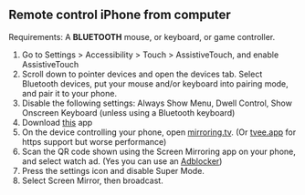 ## Remote control iPhone from computer
Requirements: A **BLUETOOTH** mouse, or keyboard, or game controller.

1. Go to Settings > Accessibility > Touch > AssistiveTouch, and enable AssistiveTouch
2. Scroll down to pointer devices and open the devices tab. Select Bluetooth devices, put your mouse and/or keyboard into pairing mode, and pair it to your phone.
3. Disable the following settings: Always Show Menu, Dwell Control, Show Onscreen Keyboard (unless using a Bluetooth keyboard)
4. Download [this](https://apps.apple.com/us/app/screen-mirroring-app/id1463795505) app
5. On the device controlling your phone, open [mirroring.tv](http://mirroring.tv). (Or [tvee.app](https://tvee.app) for https support but worse performance)
6. Scan the QR code shown using the Screen Mirroring app on your phone, and select watch ad. (Yes you can use an [Adblocker](https://raw.githubusercontent.com/mullvad/encrypted-dns-profiles/refs/heads/main/base/mullvad-encrypted-dns-https-base.mobileconfig))
7. Press the settings icon and disable Super Mode.
8. Select Screen Mirror, then broadcast.

